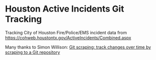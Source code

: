 # Houston Active Incidents Git Tracking

Tracking City of Houston Fire/Police/EMS incident data from https://cohweb.houstontx.gov/ActiveIncidents/Combined.aspx

Many thanks to Simon Willison: [Git scraping: track changes over time by scraping to a Git repository](https://simonwillison.net/2020/Oct/9/git-scraping/)
